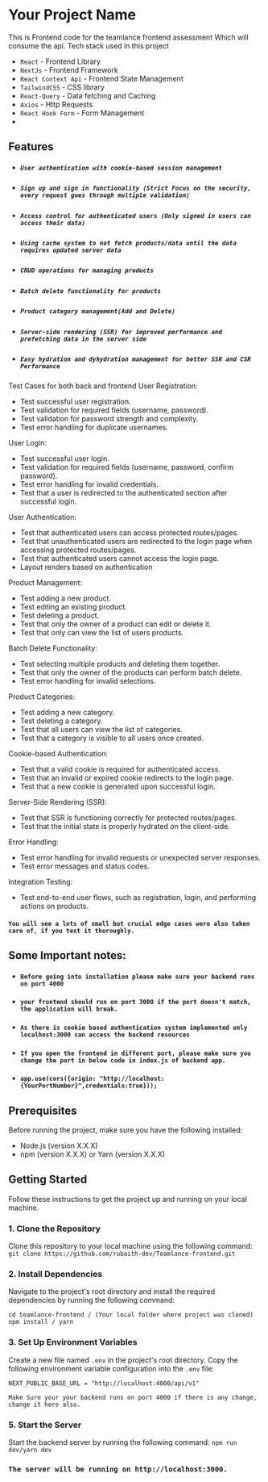 # Your Project Name
This is Frontend code for the teamlance frontend assessment Which will consume the api. Tech stack used in this project
- `React` - Frontend Library
- `NextJs` - Frontend Framework
- `React Context Api` - Frontend State Management
- `TailwindCSS` - CSS library
- `React-Query` - Data fetching and Caching
- `Axios` - Http Requests
- `React Hook Form` - Form Management
- 
## Features
- ##### `User authentication with cookie-based session management`
- ##### `Sign up and sign in functionality (Strict Focus on the security, every request goes through multiple validation)`
- ##### `Access control for authenticated users (Only signed in users can access their data)`
- ##### `Using cache system to not fetch products/data until the data requires updated server data`
- ##### `CRUD operations for managing products`
- ##### `Batch delete functionality for products`
- ##### `Product category management(Add and Delete)`
- ##### `Server-side rendering (SSR) for improved performance and prefetching data in the server side`
- ##### `Easy hydration and dyhydration management for better SSR and CSR Performance`

Test Cases for both back and frontend
User Registration:
- Test successful user registration.
- Test validation for required fields (username, password).
- Test validation for password strength and complexity.
- Test error handling for duplicate usernames.

User Login:
- Test successful user login.
- Test validation for required fields (username, password, confirm password).
- Test error handling for invalid credentials.
- Test that a user is redirected to the authenticated section after successful login.

User Authentication:
- Test that authenticated users can access protected routes/pages.
- Test that unauthenticated users are redirected to the login page when accessing protected routes/pages.
- Test that authenticated users cannot access the login page.
- Layout renders based on authentication

Product Management:
- Test adding a new product.
- Test editing an existing product.
- Test deleting a product.
- Test that only the owner of a product can edit or delete it.
- Test that only can view the list of users products.

Batch Delete Functionality:
- Test selecting multiple products and deleting them together.
- Test that only the owner of the products can perform batch delete.
- Test error handling for invalid selections.

Product Categories:
- Test adding a new category.
- Test deleting a category.
- Test that all users can view the list of categories.
- Test that a category is visible to all users once created.

Cookie-based Authentication:
- Test that a valid cookie is required for authenticated access.
- Test that an invalid or expired cookie redirects to the login page.
- Test that a new cookie is generated upon successful login.

Server-Side Rendering (SSR):
- Test that SSR is functioning correctly for protected routes/pages.
- Test that the initial state is properly hydrated on the client-side.

Error Handling:
- Test error handling for invalid requests or unexpected server responses.
- Test error messages and status codes.

Integration Testing:
- Test end-to-end user flows, such as registration, login, and performing actions on products.

#### `You will see a lots of small but crucial edge cases were also taken care of, if you test it thoroughly.`


## Some Important notes:
- #### `Before going into installation please make sure your backend runs on port 4000 `
- #### `your frontend should run on port 3000 if the port doesn't match, the application will break. `
- #### `As there is cookie based authentication system implemented only localhost:3000 can access the backend resources` 
- #### `If you open the frontend in different port, please make sure you change the port in below code in index.js of backend app.`
- #### `app.use(cors({origin: "http://localhost:{YourPortNumber}",credentials:true}));`

## Prerequisites
Before running the project, make sure you have the following installed:
- Node.js (version X.X.X)
- npm (version X.X.X) or Yarn (version X.X.X)

## Getting Started
Follow these instructions to get the project up and running on your local machine.

### 1. Clone the Repository
Clone this repository to your local machine using the following command: 
````git clone https://github.com/rubaith-dev/Teamlance-frontend.git````

### 2. Install Dependencies
Navigate to the project's root directory and install the required dependencies by running the following command:
```
cd teamlance-frontend / (Your local folder where project was cloned)
npm install / yarn
```

### 3. Set Up Environment Variables
Create a new file named `.env` in the project's root directory. Copy the following environment variable configuration into the `.env` file:
```
NEXT_PUBLIC_BASE_URL = "http://localhost:4000/api/v1"
```
`Make Sure your your backend runs on port 4000 if there is any change, change it here also.`

### 5. Start the Server
Start the backend server by running the following command:
`npm run dev/yarn dev`

### `The server will be running on http://localhost:3000.`
